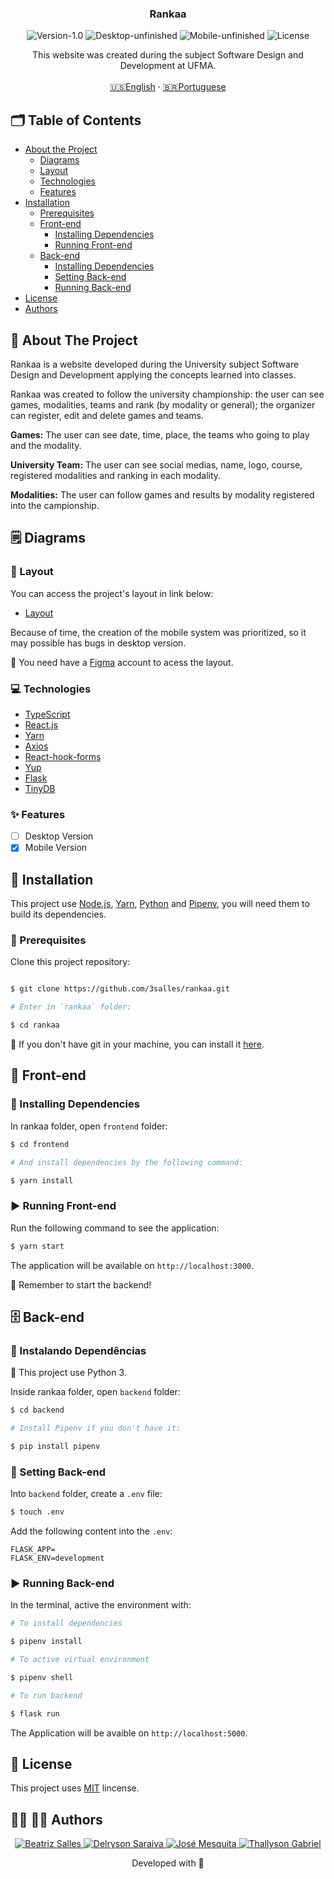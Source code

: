 <p align="center">

  <h3 align="center">Rankaa</h3>

<p align="center">
  <img src="https://img.shields.io/static/v1?label=Version&message=1.0&color=7159c1" alt="Version-1.0" />
  <img src="https://img.shields.io/static/v1?label=Desktop&message=Unfinished&color=orange" alt="Desktop-unfinished" />
  <img src="https://img.shields.io/static/v1?label=Mobile&message=Unfinished&color=FFA500" alt="Mobile-unfinished" />
  <img src="https://img.shields.io/static/v1?label=Lincense&message=MIT&color=0000ff " alt="License" />
</p>

<p align="center">
    This website was created during the subject Software Design and Development at UFMA.
    <br />
    <br />
    <a href="README.md">🇺🇸English</a>
    ·
    <a href="README-pt.md">🇧🇷Portuguese</a>
  </p>
</p>

<!-- TABLE OF CONTENTS -->
## 🗂 Table of Contents

* [About the Project](#book-about-the-project)
  * [Diagrams](#spiral_notepad-diagrams)
  * [Layout](#art-layout)
  * [Technologies](#computer-technologies)
  * [Features](#sparkles-features)
* [Installation](#bricks-installation)
  * [Prerequisites](#construction-prerequisites)
  * [Front-end](#lipstick-front-end)
    * [Installing Dependencies](#construction-installing-dependencies)
    * [Running Front-end](#arrow_forward-running-front-end)
  * [Back-end](#file_cabinet-back-end)
    * [Installing Dependencies](#construction-installing-dependencies)
    * [Setting Back-end](#wrench-setting-back-end)
    * [Running Back-end](#arrow_forward-running-back-end)
* [License](#page_facing_up-license)
* [Authors](#woman_technologist-man_technologist-author)

## :book: About The Project

Rankaa is a website developed during the University subject Software Design and Development applying the concepts learned into classes.

Rankaa was created to follow the university championship: the user can see games, modalities, teams and rank (by modality or general); the organizer can register, edit and delete games and teams.

**Games:** The user can see date, time, place, the teams who going to play and the modality.

**University Team:** The user can see social medias, name, logo, course, registered modalities and ranking in each modality.

**Modalities:** The user can follow games and results by modality registered into the campionship.
<!-- TODO: Add landpage print -->

## :spiral_notepad: Diagrams

### :art: Layout

You can access the project's layout in link below:

* [Layout](https://www.figma.com/file/1DAC897inORj3JpsyfI9Mi/RankAA?node-id=0%3A1)

Because of time, the creation of the mobile system was prioritized, so it may possible has bugs in desktop version.

🚨 You need have a [Figma](https://www.figma.com) account to acess the layout.

### :computer: Technologies

* [TypeScript](https://www.typescriptlang.org)
* [React.js](https://reactjs.org/docs/getting-started.html)
* [Yarn](https://yarnpkg.com)
* [Axios](https://axios-http.com/docs/intro)
* [React-hook-forms](https://react-hook-form.com)
* [Yup](https://github.com/jquense/yup)
* [Flask](https://flask.palletsprojects.com/en/2.0.x/)
* [TinyDB](https://tinydb.readthedocs.io/en/latest/)

### :sparkles: Features

  - [ ] Desktop Version
  - [x] Mobile Version

## :bricks: Installation

This project use [Node.js](https://nodejs.org/en/), [Yarn](https://yarnpkg.com), [Python](https://www.python.org) and [Pipenv](https://pipenv.pypa.io/en/latest/), you will need them to build its dependencies.

### :construction: Prerequisites

Clone this project repository:
```bash

$ git clone https://github.com/3salles/rankaa.git

# Enter in `rankaa` folder:

$ cd rankaa
```

🚨 If you don't have git in your machine, you can install it [here](https://git-scm.com/downloads).

## :lipstick: Front-end

### :construction: Installing Dependencies

In rankaa folder, open `frontend` folder:

```bash
$ cd frontend

# And install dependencies by the following command:

$ yarn install
```

### :arrow_forward: Running Front-end

Run the following command to see the application:

```bash
$ yarn start
```

The application will be available on `http://localhost:3000`.

🚨 Remember to start the backend!

## :file_cabinet: Back-end

### :construction: Instalando Dependências

🚨 This project use Python 3.

Inside rankaa folder, open `backend` folder:

```bash
$ cd backend

# Install Pipenv if you don't have it:

$ pip install pipenv
```

### :wrench: Setting Back-end

Into `backend` folder, create a `.env` file:

```bash
$ touch .env
```

Add the following content into the `.env`:

```
FLASK_APP=
FLASK_ENV=development
```


### :arrow_forward: Running Back-end

In the terminal, active the environment with:

```bash
# To install dependencies

$ pipenv install

# To active virtual environment

$ pipenv shell

# To run backend

$ flask run
```

The Application will be avaible on `http://localhost:5000`.


## :page_facing_up: License

This project uses [MIT]() lincense.

## :woman_technologist: :man_technologist: Authors

<p align="center">
  <a href="https://github.com/3salles">
    <img src="https://img.shields.io/badge/Beatriz%20Salles-Github-darkblue" alt="Beatriz Salles" />
  </a>
  <a href="https://github.com/Delryson">
    <img src="https://img.shields.io/badge/Delryson%20Saraiva-Github-indigo" alt="Delryson Saraiva" />
  </a>
  <a href="https://github.com/josenbmesquita">
    <img src="https://img.shields.io/badge/Jos%C3%A9%20Mesquita-Github-blue" alt="José Mesquita" />
  </a>
  <a href="https://github.com/Thalles2310">
    <img src="https://img.shields.io/badge/Thallyson%20Gabriel-Github-purple" alt="Thallyson Gabriel" />
  </a>
</p>

<p align="center">Developed with 💜</p>
